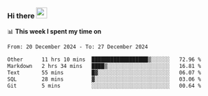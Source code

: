 ### Hi there <a href="https://www.gautamkrishnar.com/"><img src="https://media.giphy.com/media/hvRJCLFzcasrR4ia7z/giphy.gif" width="25px"></a>

📊 **This week I spent my time on**

<!--START_SECTION:waka-->

```txt
From: 20 December 2024 - To: 27 December 2024

Other      11 hrs 10 mins  ██████████████████▒░░░░░░   72.96 %
Markdown   2 hrs 34 mins   ████▒░░░░░░░░░░░░░░░░░░░░   16.81 %
Text       55 mins         █▓░░░░░░░░░░░░░░░░░░░░░░░   06.07 %
SQL        28 mins         ▓░░░░░░░░░░░░░░░░░░░░░░░░   03.06 %
Git        5 mins          ░░░░░░░░░░░░░░░░░░░░░░░░░   00.64 %
```

<!--END_SECTION:waka-->
